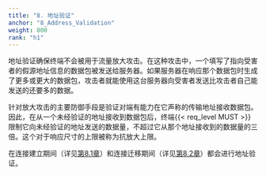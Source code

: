 ```yaml
---
title: "8. 地址验证"
anchor: "8_Address_Validation"
weight: 800
rank: "h1"
---
```


地址验证确保终端不会被用于流量放大攻击。在这种攻击中，一个填写了指向受害者的假源地址信息的数据包被发送给服务器。如果服务器在响应那个数据包时生成了更多或更大的数据包，攻击者就能使用这台服务器向受害者发送比攻击者自己能发送的还要多的数据。

针对放大攻击的主要防御手段是验证对端有能力在它声称的传输地址接收数据包。因此，在从一个未经验证的地址接收到数据包后，终端{{< req_level MUST >}}限制它向未经验证的地址发送的数据量，不超过它从那个地址接收到的数据量的三倍。这个对于响应尺寸的上限被称为抗放大上限。

在连接建立期间（详见[第8.1章](#8.1_Address_Validation_during_Connection_Establishment)）和连接迁移期间（详见[第8.2章](#8.2_Path_Validation)）都会进行地址验证。

